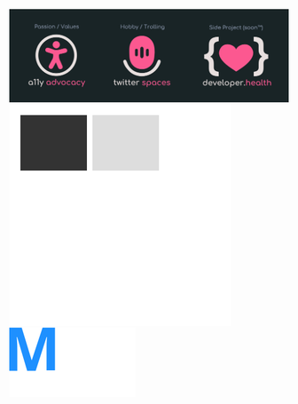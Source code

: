 <img src="imgs/github-top-image.svg">
<img src="imgs/links-test4.svg">
<img src="imgs/links-test5.svg">
